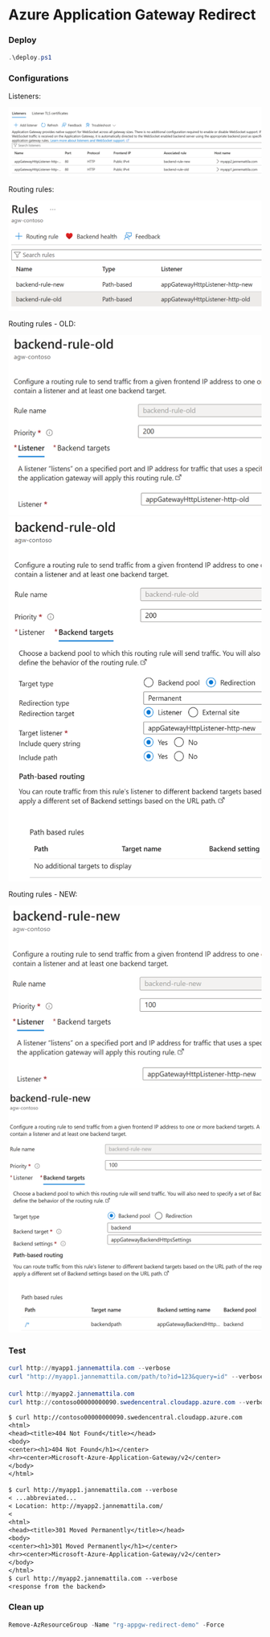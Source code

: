 # Azure Application Gateway Redirect

### Deploy

```powershell
.\deploy.ps1
```

<!--
Line |
  45 |  $result = New-AzResourceGroupDeployment `
     |            ~~~~~~~~~~~~~~~~~~~~~~~~~~~~~~~
     | 12.58.21 - The deployment 'Local-2024-10-09-12-57-47' failed with error(s). Showing 1 out of 1 error(s). Status Message: Application Gateway SKU tier Standard has been deprecated. Supported   
     | SKU tiers are Standard_v2,WAF_v2. Refer https://aka.ms/V1retirement. (Code: AppGatewayV1SkuDeprecated)   CorrelationId: 5820f529-5163-4dd8-9007-94218b95f4ee
-->

### Configurations

Listeners:

![Listeners](../redirect/images/listeners.png)

Routing rules:

![Routing rules](../redirect/images/routing-rules1.png)

Routing rules - OLD:

![Routing rules - OLD](../redirect/images/routing-rules-old1.png)
![Routing rules - OLD](../redirect/images/routing-rules-old2.png)

Routing rules - NEW:

![Routing rules - NEW](../redirect/images/routing-rules-new1.png)
![Routing rules - NEW](../redirect/images/routing-rules-new2.png)

### Test

```powershell
curl http://myapp1.jannemattila.com --verbose
curl "http://myapp1.jannemattila.com/path/to?id=123&query=id" --verbose

curl http://myapp2.jannemattila.com
curl http://contoso00000000090.swedencentral.cloudapp.azure.com --verbose
```

```console
$ curl http://contoso00000000090.swedencentral.cloudapp.azure.com
<html>
<head><title>404 Not Found</title></head>
<body>
<center><h1>404 Not Found</h1></center>
<hr><center>Microsoft-Azure-Application-Gateway/v2</center>
</body>
</html>

$ curl http://myapp1.jannemattila.com --verbose
< ...abbreviated...
< Location: http://myapp2.jannemattila.com/
<
<html>
<head><title>301 Moved Permanently</title></head>
<body>
<center><h1>301 Moved Permanently</h1></center>
<hr><center>Microsoft-Azure-Application-Gateway/v2</center>
</body>
</html>
$ curl http://myapp2.jannemattila.com --verbose
<response from the backend>
```

### Clean up

```powershell
Remove-AzResourceGroup -Name "rg-appgw-redirect-demo" -Force
```
